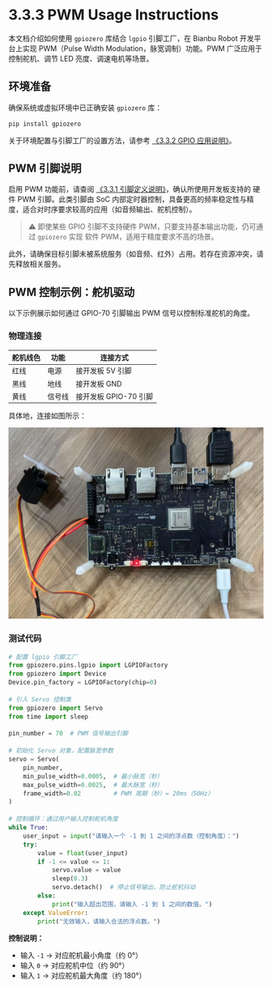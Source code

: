 # 3.3.3 PWM Usage Instructions

本文档介绍如何使用 `gpiozero` 库结合 `lgpio` 引脚工厂，在 Bianbu Robot 开发平台上实现 PWM（Pulse Width Modulation，脉宽调制）功能。PWM 广泛应用于控制舵机、调节 LED 亮度、调速电机等场景。

## 环境准备

确保系统或虚拟环境中已正确安装 `gpiozero` 库：

```bash
pip install gpiozero
```

关于环境配置与引脚工厂的设置方法，请参考 [《3.3.2 GPIO 应用说明》](3.3.2_GPIO_Applications.md)。

## PWM 引脚说明

启用 PWM 功能前，请查阅 [《3.3.1 引脚定义说明》](3.3.1_Pin_Definitions.md)，确认所使用开发板支持的 硬件 PWM 引脚。此类引脚由 SoC 内部定时器控制，具备更高的频率稳定性与精度，适合对时序要求较高的应用（如音频输出、舵机控制）。

> ⚠️ 即使某些 GPIO 引脚不支持硬件 PWM，只要支持基本输出功能，仍可通过 `gpiozero` 实现 软件 PWM，适用于精度要求不高的场景。

此外，请确保目标引脚未被系统服务（如音频、红外）占用。若存在资源冲突，请先释放相关服务。

## PWM 控制示例：舵机驱动

以下示例展示如何通过 GPIO-70 引脚输出 PWM 信号以控制标准舵机的角度。

### 物理连接

| 舵机线色 | 功能   | 连接方式              |
| -------- | ------ | --------------------- |
| 红线     | 电源   | 接开发板 5V 引脚      |
| 黑线     | 地线   | 接开发板 GND          |
| 黄线     | 信号线 | 接开发板 GPIO-70 引脚 |

具体地，连接如图所示：

![](images/pwm-out.jpg)

### 测试代码

```python
# 配置 lgpio 引脚工厂
from gpiozero.pins.lgpio import LGPIOFactory
from gpiozero import Device
Device.pin_factory = LGPIOFactory(chip=0)

# 引入 Servo 控制类
from gpiozero import Servo
from time import sleep

pin_number = 70  # PWM 信号输出引脚

# 初始化 Servo 对象，配置脉宽参数
servo = Servo(
    pin_number,
    min_pulse_width=0.0005,  # 最小脉宽（秒）
    max_pulse_width=0.0025,  # 最大脉宽（秒）
    frame_width=0.02         # PWM 周期（秒）= 20ms（50Hz）
)

# 控制循环：通过用户输入控制舵机角度
while True:
    user_input = input("请输入一个 -1 到 1 之间的浮点数（控制角度）：")
    try:
        value = float(user_input)
        if -1 <= value <= 1:
            servo.value = value
            sleep(0.3)
            servo.detach()  # 停止信号输出，防止舵机抖动
        else:
            print("输入超出范围，请输入 -1 到 1 之间的数值。")
    except ValueError:
        print("无效输入，请输入合法的浮点数。")
```

**控制说明：**

- 输入 `-1` → 对应舵机最小角度（约 0°）
- 输入 `0`  → 对应舵机中位（约 90°）
- 输入 `1`  → 对应舵机最大角度（约 180°）
